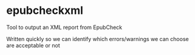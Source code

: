 epubcheckxml
============

Tool to output an XML report from EpubCheck

Written quickly so we can identify which errors/warnings we can choose are acceptable or not
